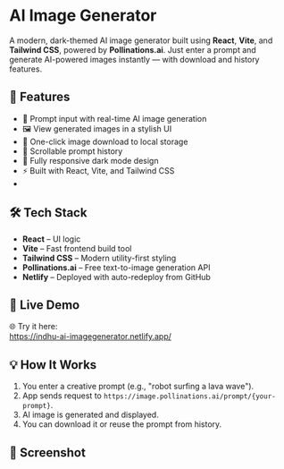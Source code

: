 # AI Image Generator

A modern, dark-themed AI image generator built using **React**, **Vite**, and **Tailwind CSS**, powered by **Pollinations.ai**. Just enter a prompt and generate AI-powered images instantly — with download and history features.


## 🚀 Features

- 📝 Prompt input with real-time AI image generation
- 🖼️ View generated images in a stylish UI
- 💾 One-click image download to local storage
- 📜 Scrollable prompt history
- 🌙 Fully responsive dark mode design
- ⚡ Built with React, Vite, and Tailwind CSS
- 

  ## 🛠️ Tech Stack

- **React** – UI logic
- **Vite** – Fast frontend build tool
- **Tailwind CSS** – Modern utility-first styling
- **Pollinations.ai** – Free text-to-image generation API
- **Netlify** – Deployed with auto-redeploy from GitHub

## 🔗 Live Demo

🌐 Try it here:  
https://indhu-ai-imagegenerator.netlify.app/


## 💡 How It Works

1. You enter a creative prompt (e.g., "robot surfing a lava wave").
2. App sends request to `https://image.pollinations.ai/prompt/{your-prompt}`.
3. AI image is generated and displayed.
4. You can download it or reuse the prompt from history.


## 📸 Screenshot





